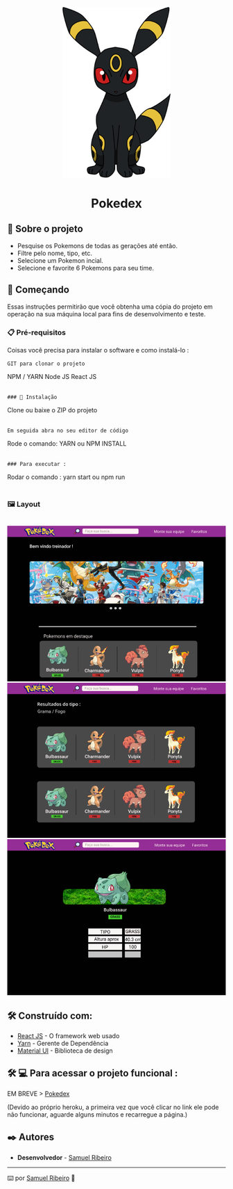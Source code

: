 <p align='center'><img width='250' src="./src/assets/.github/logo.png"></p>
<h1 align='center'>Pokedex</h1>
<p align='center'>
</p>

## 🚀 Sobre o projeto

- Pesquise os Pokemons de todas as gerações até então.
- Filtre pelo nome, tipo, etc.
- Selecione um Pokemon incial.
- Selecione e favorite 6 Pokemons para seu time.

## 🚀 Começando

Essas instruções permitirão que você obtenha uma cópia do projeto em operação na sua máquina local para fins de desenvolvimento e teste.

### 📋 Pré-requisitos

Coisas você precisa para instalar o software e como instalá-lo :

```
GIT para clonar o projeto
```

NPM / YARN
Node JS
React JS

```

### 🔧 Instalação

```

Clone ou baixe o ZIP do projeto

```

Em seguida abra no seu editor de código

```

Rode o comando: YARN ou NPM INSTALL

```

### Para executar :

```

Rodar o comando : yarn start ou npm run

```

```
## <h3> 🖼️ Layout</h3>

<br>

 <img src="./src/assets/.github/layout1.png">
    <br>
 <img src="./src/assets/.github/layout2.png">
    <br>
 <img src="./src/assets/.github/layout3.png">
    <br>
    
## 🛠️ Construído com:

- [React JS](https://pt-br.reactjs.org/) - O framework web usado
- [Yarn](https://yarnpkg.com/) - Gerente de Dependência
- [Material UI](https://material-ui.com/pt/) - Biblioteca de design

## 🛠 💻 Para acessar o projeto funcional :

<p>

EM BREVE > [Pokedex]('')

<p>

(Devido ao próprio heroku, a primeira vez que você clicar no link ele pode não funcionar, aguarde alguns minutos e recarregue a página.)

## ✒️ Autores

- **Desenvolvedor** - [Samuel Ribeiro](https://github.com/samuelrrs)

---

⌨️ por [Samuel Ribeiro](https://github.com/samuelrrs) 🚀
```
